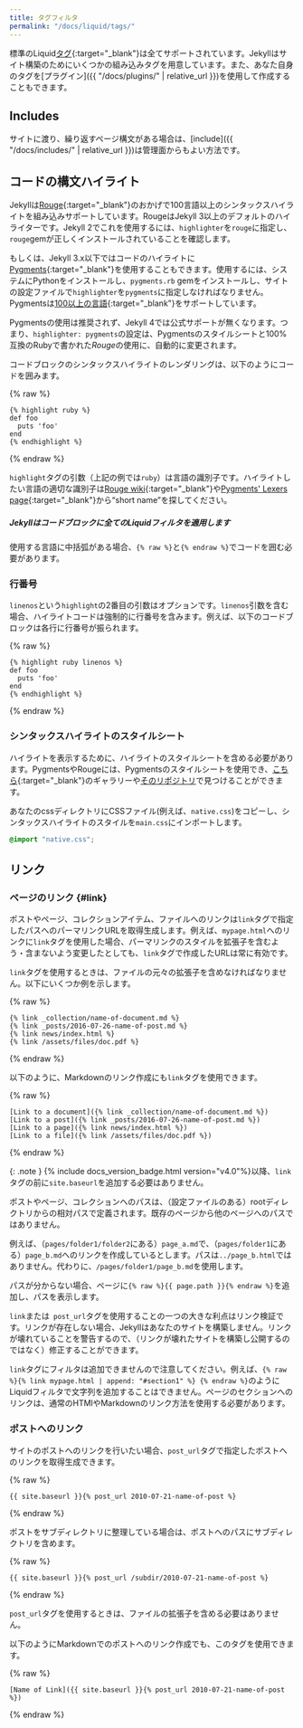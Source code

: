 ```yaml
---
title: タグフィルタ
permalink: "/docs/liquid/tags/"
---
```

<!-- ---
title: Tags Filters
permalink: "/docs/liquid/tags/"
--- -->

標準のLiquid[タグ](https://shopify.github.io/liquid/tags/control-flow/){:target="_blank"}は全てサポートされています。Jekyllはサイト構築のためにいくつかの組み込みタグを用意しています。また、あなた自身のタグを[プラグイン]({{ "/docs/plugins/" | relative_url }})を使用して作成することもできます。

<!-- All of the standard Liquid
[tags](https://shopify.github.io/liquid/tags/control-flow/) are supported.
Jekyll has a few built in tags to help you build your site. You can also create
your own tags using [plugins](/docs/plugins/). -->

## Includes

サイトに渡り、繰り返すページ構文がある場合は、[include]({{ "/docs/includes/" | relative_url }})は管理面からもよい方法です。

<!-- If you have page snippets that you use repeatedly across your site, an
[include](/docs/includes/) is the perfect way to make this more maintainable. -->

## コードの構文ハイライト
<!-- ## Code snippet highlighting -->

Jekyllは[Rouge](http://rouge.jneen.net){:target="_blank"}のおかげで100言語以上のシンタックスハイライトを組み込みサポートしています。RougeはJekyll 3以上のデフォルトのハイライターです。Jekyll 2でこれを使用するには、`highlighter`を`rouge`に指定し、`rouge`gemが正しくインストールされていることを確認します。

<!-- Jekyll has built in support for syntax highlighting of over 100 languages
thanks to [Rouge](http://rouge.jneen.net). Rouge is the default highlighter
in Jekyll 3 and above. To use it in Jekyll 2, set `highlighter` to `rouge`
and ensure the `rouge` gem is installed properly. -->

もしくは、Jekyll 3.x以下ではコードのハイライトに[Pygments](http://pygments.org){:target="_blank"}を使用することもできます。使用するには、システムにPythonをインストールし、`pygments.rb` gemをインストールし、サイトの設定ファイルで`highlighter`を`pygments`に指定しなければなりません。Pygmentsは[100以上の言語](http://pygments.org/languages/){:target="_blank"}をサポートしています。

<!-- Alternatively, you can use [Pygments](http://pygments.org) to highlight your
code snippets in Jekyll 3.x and below. To use Pygments, you must have Python
installed on your system, have the `pygments.rb` gem installed and set
`highlighter` to `pygments` in your site's configuration file. Pygments
supports [over 100 languages](http://pygments.org/languages/) -->

<div class="note info">
  <p>Pygmentsの使用は推奨されず、Jekyll 4では公式サポートが無くなります。つまり、<code>highlighter: pygments</code>の設定は、Pygmentsのスタイルシートと100%互換のRubyで書かれた<em>Rouge</em>の使用に、自動的に変更されます。
  </p>
  <!-- <p>Using Pygments has been deprecated and will not be officially supported in
  Jekyll 4, meaning that the configuration setting <code>highlighter: pygments</code>
  will automatically fall back to using <em>Rouge</em> which is written in Ruby
  and 100% compatible with stylesheets for Pygments.</p> -->
</div>

コードブロックのシンタックスハイライトのレンダリングは、以下のようにコードを囲みます。

<!-- To render a code block with syntax highlighting, surround your code as follows: -->

{% raw %}
```liquid
{% highlight ruby %}
def foo
  puts 'foo'
end
{% endhighlight %}
```
{% endraw %}

`highlight`タグの引数（上記の例では`ruby`）は言語の識別子です。ハイライトしたい言語の適切な識別子は[Rouge
wiki](https://github.com/jayferd/rouge/wiki/List-of-supported-languages-and-lexers){:target="_blank"}や[Pygments' Lexers page](http://pygments.org/docs/lexers/){:target="_blank"}から“short name”を探してください。

<!-- The argument to the `highlight` tag (`ruby` in the example above) is the
language identifier. To find the appropriate identifier to use for the language
you want to highlight, look for the “short name” on the [Rouge
wiki](https://github.com/jayferd/rouge/wiki/List-of-supported-languages-and-lexers)
or the [Pygments' Lexers page](http://pygments.org/docs/lexers/). -->

<div class="note info">
  <h5>Jekyllはコードブロックに全てのLiquidフィルタを適用します</h5>
  <!-- <h5>Jekyll processes all Liquid filters in code blocks</h5> -->
  <p>使用する言語に中括弧がある場合、<code>{&#37; raw &#37;}</code>と<code>{&#37; endraw &#37;}</code>でコードを囲む必要があります。</p>
    <!-- <p>If you are using a language that contains curly braces, you
      will likely need to place <code>{&#37; raw &#37;}</code> and
      <code>{&#37; endraw &#37;}</code> tags around your code.</p> -->
</div>

### 行番号
<!-- ### Line numbers -->

`linenos`という`highlight`の2番目の引数はオプションです。`linenos`引数を含む場合、ハイライトコードは強制的に行番号を含みます。例えば、以下のコードブロックは各行に行番号が振られます。

<!-- There is a second argument to `highlight` called `linenos` that is optional.
Including the `linenos` argument will force the highlighted code to include line
numbers. For instance, the following code block would include line numbers next
to each line: -->

{% raw %}
```liquid
{% highlight ruby linenos %}
def foo
  puts 'foo'
end
{% endhighlight %}
```
{% endraw %}

### シンタックスハイライトのスタイルシート
<!-- ### Stylesheets for syntax highlighting -->

ハイライトを表示するために、ハイライトのスタイルシートを含める必要があります。PygmentsやRougeには、Pygmentsのスタイルシートを使用でき、[こちら](https://jwarby.github.io/jekyll-pygments-themes/languages/ruby.html){:target="_blank"}のギャラリーや[そのリポジトリ](https://github.com/jwarby/jekyll-pygments-themes)で見つけることができます。

<!-- In order for the highlighting to show up, you’ll need to include a highlighting
stylesheet. For Pygments or Rouge you can use a stylesheet for Pygments, you
can find an example gallery
[here](https://jwarby.github.io/jekyll-pygments-themes/languages/ruby.html)
or from [its repository](https://github.com/jwarby/jekyll-pygments-themes).-->

あなたのcssディレクトリにCSSファイル(例えば、`native.css`)をコピーし、シンタックスハイライトのスタイルを`main.css`にインポートします。

<!--Copy the CSS file (`native.css` for example) into your css directory and import
the syntax highlighter styles into your `main.css`:-->

```css
@import "native.css";
```

## リンク
<!-- ## Links -->

### ページのリンク {#link}
<!-- ### Linking to pages {#link} -->

ポストやページ、コレクションアイテム、ファイルへのリンクは`link`タグで指定したパスへのパーマリンクURLを取得生成します。例えば、`mypage.html`へのリンクに`link`タグを使用した場合、パーマリンクのスタイルを拡張子を含むよう・含まないよう変更したとしても、`link`タグで作成したURLは常に有効です。

<!-- To link to a post, a page, collection item, or file, the `link` tag will generate the correct permalink URL for the path you specify. For example, if you use the `link` tag to link to `mypage.html`, even if you change your permalink style to include the file extension or omit it, the URL formed by the `link` tag will always be valid. -->

`link`タグを使用するときは、ファイルの元々の拡張子を含めなければなりません。以下にいくつか例を示します。

<!-- You must include the file's original extension when using the `link` tag. Here are some examples: -->

{% raw %}
```liquid
{% link _collection/name-of-document.md %}
{% link _posts/2016-07-26-name-of-post.md %}
{% link news/index.html %}
{% link /assets/files/doc.pdf %}
```
{% endraw %}

以下のように、Markdownのリンク作成にも`link`タグを使用できます。

<!-- You can also use the `link` tag to create a link in Markdown as follows: -->

{% raw %}
```liquid
[Link to a document]({% link _collection/name-of-document.md %})
[Link to a post]({% link _posts/2016-07-26-name-of-post.md %})
[Link to a page]({% link news/index.html %})
[Link to a file]({% link /assets/files/doc.pdf %})
```
{% endraw %}

{: .note }
{% include docs_version_badge.html version="v4.0"%}以降、`link`タグの前に`site.baseurl`を追加する必要はありません。

<!-- {: .note }
Since {% include docs_version_badge.html version="v4.0"%} you don't need to prepend `link` tags with `site.baseurl` -->

ポストやページ、コレクションへのパスは、（設定ファイルのある）rootディレクトリからの相対パスで定義されます。既存のページから他のページへのパスではありません。

<!-- The path to the post, page, or collection is defined as the path relative to the root directory (where your config file is) to the file, not the path from your existing page to the other page. -->

例えば、（`pages/folder1/folder2`にある）`page_a.md`で、（`pages/folder1`にある）`page_b.md`へのリンクを作成しているとします。パスは`../page_b.html`ではありません。代わりに、`/pages/folder1/page_b.md`を使用します。

<!-- For example, suppose you're creating a link in `page_a.md` (stored in `pages/folder1/folder2`) to `page_b.md` (stored in  `pages/folder1`). Your path in the link would not be `../page_b.html`. Instead, it would be `/pages/folder1/page_b.md`. -->

パスが分からない場合、ページに`{% raw %}{{ page.path }}{% endraw %}`を追加し、パスを表示します。

<!-- If you're unsure of the path, add `{% raw %}{{ page.path }}{% endraw %}` to the page and it will display the path. -->

`link`または` post_url`タグを使用することの一つの大きな利点はリンク検証です。リンクが存在しない場合、Jekyllはあなたのサイトを構築しません。リンクが壊れていることを警告するので、（リンクが壊れたサイトを構築し公開するのではなく）修正することができます。

<!-- One major benefit of using the `link` or `post_url` tag is link validation. If the link doesn't exist, Jekyll won't build your site. This is a good thing, as it will alert you to a broken link so you can fix it (rather than allowing you to build and deploy a site with broken links). -->

`link`タグにフィルタは追加できませんので注意してください。例えば、`{% raw %}{% link mypage.html | append: "#section1" %} {% endraw %}`のようにLiquidフィルタで文字列を追加することはできません。ページのセクションへのリンクは、通常のHTMlやMarkdownのリンク方法を使用する必要があります。

<!-- Note you cannot add filters to `link` tags. For example, you cannot append a string using Liquid filters, such as `{% raw %}{% link mypage.html | append: "#section1" %} {% endraw %}`. To link to sections on a page, you will need to use regular HTML or Markdown linking techniques. -->

### ポストへのリンク
<!-- ### Linking to posts -->

サイトのポストへのリンクを行いたい場合、`post_url`タグで指定したポストへのリンクを取得生成できます。

<!-- If you want to include a link to a post on your site, the `post_url` tag will generate the correct permalink URL for the post you specify. -->

{% raw %}
```liquid
{{ site.baseurl }}{% post_url 2010-07-21-name-of-post %}
```
{% endraw %}

ポストをサブディレクトリに整理している場合は、ポストへのパスにサブディレクトリを含めます。

<!-- If you organize your posts in subdirectories, you need to include subdirectory path to the post: -->

{% raw %}
```liquid
{{ site.baseurl }}{% post_url /subdir/2010-07-21-name-of-post %}
```
{% endraw %}

`post_url`タグを使用するときは、ファイルの拡張子を含める必要はありません。

<!-- There is no need to include the file extension when using the `post_url` tag. -->

以下のようにMarkdownでのポストへのリンク作成でも、このタグを使用できます。

<!-- You can also use this tag to create a link to a post in Markdown as follows: -->

{% raw %}
```liquid
[Name of Link]({{ site.baseurl }}{% post_url 2010-07-21-name-of-post %})
```
{% endraw %}
